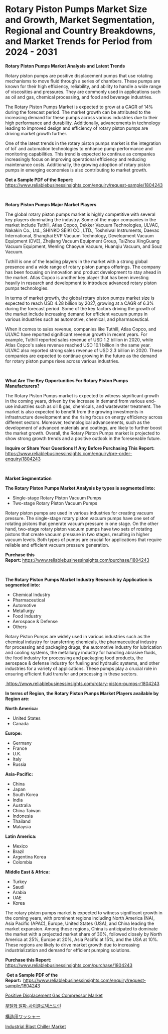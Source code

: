 <p><h1>Rotary Piston Pumps Market Size and Growth, Market Segmentation, Regional and Country Breakdowns, and Market Trends for Period from 2024 -  2031</h1></p><p><strong>Rotary Piston Pumps Market Analysis and Latest Trends</strong></p>
<p><p>Rotary piston pumps are positive displacement pumps that use rotating mechanisms to move fluid through a series of chambers. These pumps are known for their high efficiency, reliability, and ability to handle a wide range of viscosities and pressures. They are commonly used in applications such as oil and gas, chemical processing, and food and beverage industries.</p><p>The Rotary Piston Pumps Market is expected to grow at a CAGR of 14% during the forecast period. The market growth can be attributed to the increasing demand for these pumps across various industries due to their high performance and durability. Additionally, advancements in technology leading to improved design and efficiency of rotary piston pumps are driving market growth further.</p><p>One of the latest trends in the rotary piston pumps market is the integration of IoT and automation technologies to enhance pump performance and monitoring capabilities. This trend is expected to continue as companies increasingly focus on improving operational efficiency and reducing maintenance costs. Additionally, the growing adoption of rotary piston pumps in emerging economies is also contributing to market growth.</p></p>
<p><strong>Get a Sample PDF of the Report:&nbsp;</strong> <a href="https://www.reliablebusinessinsights.com/enquiry/request-sample/1804243">https://www.reliablebusinessinsights.com/enquiry/request-sample/1804243</a></p>
<p>&nbsp;</p>
<p><strong>Rotary Piston Pumps Major Market Players</strong></p>
<p><p>The global rotary piston pumps market is highly competitive with several key players dominating the industry. Some of the major companies in the market include Tuthill, Atlas Copco, Dekker Vacuum Technologies, ULVAC, Nakakin Co., Ltd., SHINKO SEIKI CO., LTD., Toshniwal Instruments, Daevac International, Shanghai EVP Vacuum Technology, Development Vacuum Equipment (DVE), Zhejiang Vacuum Equipment Group, TaiZhou XingGuang Vacuum Equipment, Wenling Chaoyue Vacuum, Huanqiu Vacuum, and Souz Vacuum.</p><p>Tuthill is one of the leading players in the market with a strong global presence and a wide range of rotary piston pumps offerings. The company has been focusing on innovation and product development to stay ahead in the market. Atlas Copco is another key player that has been investing heavily in research and development to introduce advanced rotary piston pumps technologies.</p><p>In terms of market growth, the global rotary piston pumps market size is expected to reach USD 4.28 billion by 2027, growing at a CAGR of 6.3% during the forecast period. Some of the key factors driving the growth of the market include increasing demand for efficient vacuum pumps in various industries such as automotive, chemical, and pharmaceutical.</p><p>When it comes to sales revenue, companies like Tuthill, Atlas Copco, and ULVAC have reported significant revenue growth in recent years. For example, Tuthill reported sales revenue of USD 1.2 billion in 2020, while Atlas Copco's sales revenue reached USD 10.1 billion in the same year. ULVAC also reported strong sales revenue of USD 2.3 billion in 2020. These companies are expected to continue growing in the future as the demand for rotary piston pumps rises across various industries.</p></p>
<p>&nbsp;</p>
<p><strong>What Are The Key Opportunities For Rotary Piston Pumps Manufacturers?</strong></p>
<p><p>The Rotary Piston Pumps market is expected to witness significant growth in the coming years, driven by the increase in demand from various end-use industries such as oil & gas, chemicals, and wastewater treatment. The market is also expected to benefit from the growing investments in infrastructure development and the rising focus on energy efficiency across different sectors. Moreover, technological advancements, such as the development of advanced materials and coatings, are likely to further boost the market growth. Overall, the Rotary Piston Pumps market is projected to show strong growth trends and a positive outlook in the foreseeable future.</p></p>
<p><strong>Inquire or Share Your Questions If Any Before Purchasing This Report:</strong> <a href="https://www.reliablebusinessinsights.com/enquiry/pre-order-enquiry/1804243">https://www.reliablebusinessinsights.com/enquiry/pre-order-enquiry/1804243</a></p>
<p>&nbsp;</p>
<p><strong>Market Segmentation</strong></p>
<p><strong>The Rotary Piston Pumps Market Analysis by types is segmented into:</strong></p>
<p><ul><li>Single-stage Rotary Piston Vacuum Pumps</li><li>Two-stage Rotary Piston Vacuum Pumps</li></ul></p>
<p><p>Rotary piston pumps are used in various industries for creating vacuum pressure. The single-stage rotary piston vacuum pumps have one set of rotating pistons that generate vacuum pressure in one stage. On the other hand, two-stage rotary piston vacuum pumps have two sets of rotating pistons that create vacuum pressure in two stages, resulting in higher vacuum levels. Both types of pumps are crucial for applications that require reliable and efficient vacuum pressure generation.</p></p>
<p><strong>Purchase this Report:&nbsp;</strong><a href="https://www.reliablebusinessinsights.com/purchase/1804243">https://www.reliablebusinessinsights.com/purchase/1804243</a></p>
<p>&nbsp;</p>
<p><strong>The Rotary Piston Pumps Market Industry Research by Application is segmented into:</strong></p>
<p><ul><li>Chemical Industry</li><li>Pharmaceutical</li><li>Automotive</li><li>Metallurgy</li><li>Food Industry</li><li>Aerospace & Defense</li><li>Others</li></ul></p>
<p><p>Rotary Piston Pumps are widely used in various industries such as the chemical industry for transferring chemicals, the pharmaceutical industry for processing and packaging drugs, the automotive industry for lubrication and cooling systems, the metallurgy industry for handling abrasive fluids, the food industry for processing and packaging food products, the aerospace & defense industry for fueling and hydraulic systems, and other industries for a variety of applications. These pumps play a crucial role in ensuring efficient fluid transfer and processing in these sectors.</p></p>
<p><a href="https://www.reliablebusinessinsights.com/rotary-piston-pumps-r1804243">&nbsp;https://www.reliablebusinessinsights.com/rotary-piston-pumps-r1804243</a></p>
<p><strong>In terms of Region, the Rotary Piston Pumps Market Players available by Region are:</strong></p>
<p>
    <p> <strong> North America: </strong>
        <ul>
            <li>United States</li>
            <li>Canada</li>
        </ul>
        </p> 
    <p> <strong> Europe: </strong>
        <ul>
            <li>Germany</li>
            <li>France</li>
            <li>U.K.</li>
            <li>Italy</li>
            <li>Russia</li>
        </ul>
        </p> 
    <p> <strong> Asia-Pacific: </strong>
        <ul>
            <li>China</li>
            <li>Japan</li>
            <li>South Korea</li>
            <li>India</li>
            <li>Australia</li>
            <li>China Taiwan</li>
            <li>Indonesia</li>
            <li>Thailand</li>
            <li>Malaysia</li>
        </ul>
        </p> 
    <p> <strong> Latin America: </strong>
        <ul>
            <li>Mexico</li>
            <li>Brazil</li>
            <li>Argentina Korea</li>
            <li>Colombia</li>
        </ul>
        </p> 
    <p> <strong> Middle East & Africa: </strong>
        <ul>
            <li>Turkey</li>
            <li>Saudi</li>
            <li>Arabia</li>
            <li>UAE</li>
            <li>Korea</li>
        </ul>
    </p>
    </p>
<p><p>The rotary piston pumps market is expected to witness significant growth in the coming years, with prominent regions including North America (NA), Asia Pacific (APAC), Europe, United States (USA), and China leading the market expansion. Among these regions, China is anticipated to dominate the market with a projected market share of 30%, followed closely by North America at 25%, Europe at 20%, Asia Pacific at 15%, and the USA at 10%. These regions are likely to drive market growth due to increasing industrialization and demand for efficient pumping solutions.</p></p>
<p><strong>Purchase this Report: </strong><a href="https://www.reliablebusinessinsights.com/purchase/1804243">https://www.reliablebusinessinsights.com/purchase/1804243</a></p>
<p>&nbsp;<strong>Get a Sample PDF of the Report:&nbsp;&nbsp;</strong><a href="https://www.reliablebusinessinsights.com/enquiry/request-sample/1804243">https://www.reliablebusinessinsights.com/enquiry/request-sample/1804243</a></p>
<p><strong></strong></p>
<p><p><a href="https://github.com/mateobossinovero/Market-Research-Report-List-1/blob/main/positive-displacement-gas-compressor-market.md">Positive Displacement Gas Compressor Market</a></p><p><a href="https://github.com/Hubertstyenger6685/Market-Research-Report-List-2/blob/main/9436010168102.md">부틸화 알파-사이클로덱스트린</a></p><p><a href="https://github.com/schmahlson/Market-Research-Report-List-2/blob/main/5136609156854.md">構造用ワッシャー</a></p><p><a href="https://github.com/RoccoManning/Market-Research-Report-List-5/blob/main/industrial-blast-chiller-market.md">Industrial Blast Chiller Market</a></p></p>